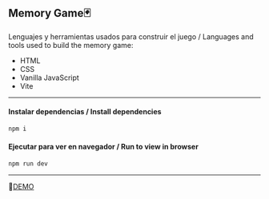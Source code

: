 Memory Game🃏
---
Lenguajes y herramientas usados para construir el juego / Languages and tools used to build the memory game:

- HTML
- CSS
- Vanilla JavaScript
- Vite
---
#### Instalar dependencias / Install dependencies

```javascript
npm i
```

#### Ejecutar para ver en navegador / Run to view in browser

```javascript
npm run dev
```
---

🔗[DEMO](https://memorygame-jr.netlify.app/)
